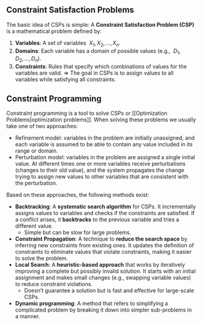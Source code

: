 ## Constraint Satisfaction Problems
The basic idea of CSPs is simple: A **Constraint Satisfaction Problem (CSP)** is a mathematical problem defined by:
1. **Variables**: A set of variables  $X_1, X_2, …, X_n$.
2. **Domains**: Each variable has a domain of possible values (e.g.,  $D_1, D_2, …, D_n$).
3. **Constraints**: Rules that specify which combinations of values for the variables are valid.
=> The goal in CSPs is to assign values to all variables while satisfying all constraints.
## Constraint Programming
Constraint programming is a tool to solve CSPs or [[Optimization Problems|optimization problems]]. When solving these problems we usually take one of two approaches:
- Refinement model: variables in the problem are initially unassigned, and each variable is assumed to be able to contain any value included in its range or domain. 
- Perturbation model: variables in the problem are assigned a single initial value. At different times one or more variables receive perturbations (changes to their old value), and the system propagates the change trying to assign new values to other variables that are consistent with the perturbation.

Based on these approaches, the following methods exist:
- **Backtracking**: A **systematic search algorithm** for CSPs. It incrementally assigns values to variables and checks if the constraints are satisfied. If a conflict arises, it **backtracks** to the previous variable and tries a different value.
	- Simple but can be slow for large problems.
- **Constraint Propagation**: A technique to **reduce the search space** by inferring new constraints from existing ones. It updates the definition of constraints to eliminate values that violate constraints, making it easier to solve the problem.
- **Local Search**: A **heuristic-based approach** that works by iteratively improving a complete but possibly invalid solution. It starts with an initial assignment and makes small changes (e.g., swapping variable values) to reduce constraint violations.
	- Doesn’t guarantee a solution but is fast and effective for large-scale CSPs.
- **Dynamic programming**: A method that refers to simplifying a complicated problem by breaking it down into simpler sub-problems in a manner.